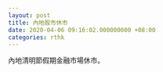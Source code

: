 ```yaml
---
layout: post
title: 內地股市休市
date: 2020-04-06 09:16:02.000000000 +08:00
categories: rthk
---
```


內地清明節假期金融市場休市。
